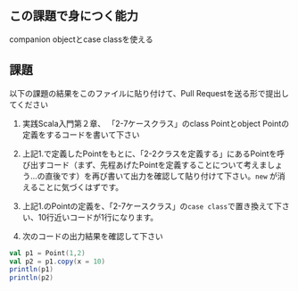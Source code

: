 ## この課題で身につく能力

companion objectとcase classを使える

## 課題

以下の課題の結果をこのファイルに貼り付けて、Pull Requestを送る形で提出してください

1. 実践Scala入門第２章、 「2-7ケースクラス」のclass Pointとobject Pointの定義をするコードを書いて下さい

2. 上記1.で定義したPointをもとに、「2-2クラスを定義する」にあるPointを呼び出すコード（まず、先程あげたPointを定義することについて考えましょう…の直後です）を再び書いて出力を確認して貼り付けて下さい。`new` が消えることに気づくはずです。

3. 上記1.のPointの定義を、「2-7ケースクラス」の`case class`で置き換えて下さい、10行近いコードが1行になります。

4. 次のコードの出力結果を確認して下さい

```scala
val p1 = Point(1,2)
val p2 = p1.copy(x = 10)
println(p1)
println(p2)
```

